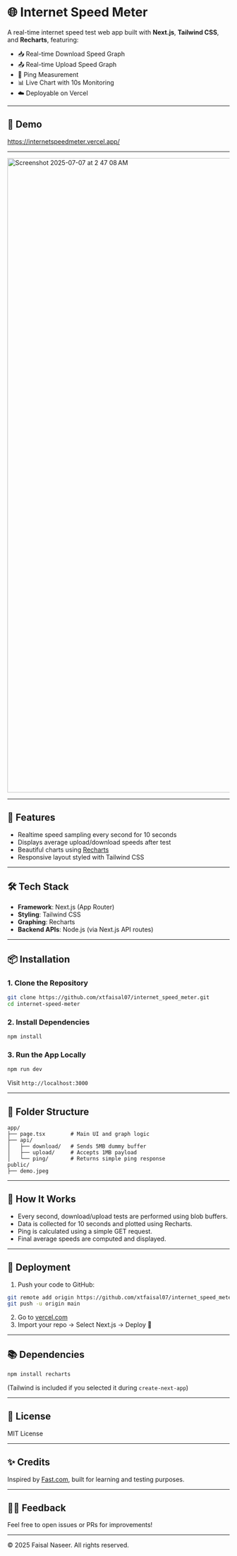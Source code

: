 # 🌐 Internet Speed Meter

A real-time internet speed test web app built with **Next.js**, **Tailwind CSS**, and **Recharts**, featuring:

- 📥 Real-time Download Speed Graph
- 📤 Real-time Upload Speed Graph
- 📶 Ping Measurement
- 📊 Live Chart with 10s Monitoring
- ☁️ Deployable on Vercel

---

## 📸 Demo

https://internetspeedmeter.vercel.app/

---

<img width="1440" alt="Screenshot 2025-07-07 at 2 47 08 AM" src="https://github.com/user-attachments/assets/f39ca7fd-26f4-4bb5-a50d-7471f4063b10" />


---

## 🚀 Features

- Realtime speed sampling every second for 10 seconds
- Displays average upload/download speeds after test
- Beautiful charts using [Recharts](https://recharts.org/)
- Responsive layout styled with Tailwind CSS

---

## 🛠️ Tech Stack

- **Framework**: Next.js (App Router)
- **Styling**: Tailwind CSS
- **Graphing**: Recharts
- **Backend APIs**: Node.js (via Next.js API routes)

---

## 📦 Installation

### 1. Clone the Repository

```bash
git clone https://github.com/xtfaisal07/internet_speed_meter.git
cd internet-speed-meter
```

### 2. Install Dependencies

```bash
npm install
```

### 3. Run the App Locally

```bash
npm run dev
```

Visit `http://localhost:3000`

---

## 🧩 Folder Structure

```
app/
├── page.tsx        # Main UI and graph logic
├── api/
│   ├── download/   # Sends 5MB dummy buffer
│   ├── upload/     # Accepts 1MB payload
│   └── ping/       # Returns simple ping response
public/
├── demo.jpeg
```

---

## 🧪 How It Works

- Every second, download/upload tests are performed using blob buffers.
- Data is collected for 10 seconds and plotted using Recharts.
- Ping is calculated using a simple GET request.
- Final average speeds are computed and displayed.

---

## 📡 Deployment

1. Push your code to GitHub:

```bash
git remote add origin https://github.com/xtfaisal07/internet_speed_meter.git
git push -u origin main
```

2. Go to [vercel.com](https://vercel.com)
3. Import your repo → Select Next.js → Deploy 🎉

---

## 📚 Dependencies

```bash
npm install recharts
```

(Tailwind is included if you selected it during `create-next-app`)

---

## 📄 License

MIT License

---

## ✨ Credits

Inspired by [Fast.com](https://fast.com), built for learning and testing purposes.

---

## 🙋‍♂️ Feedback

Feel free to open issues or PRs for improvements!

---

© 2025 Faisal Naseer. All rights reserved.

